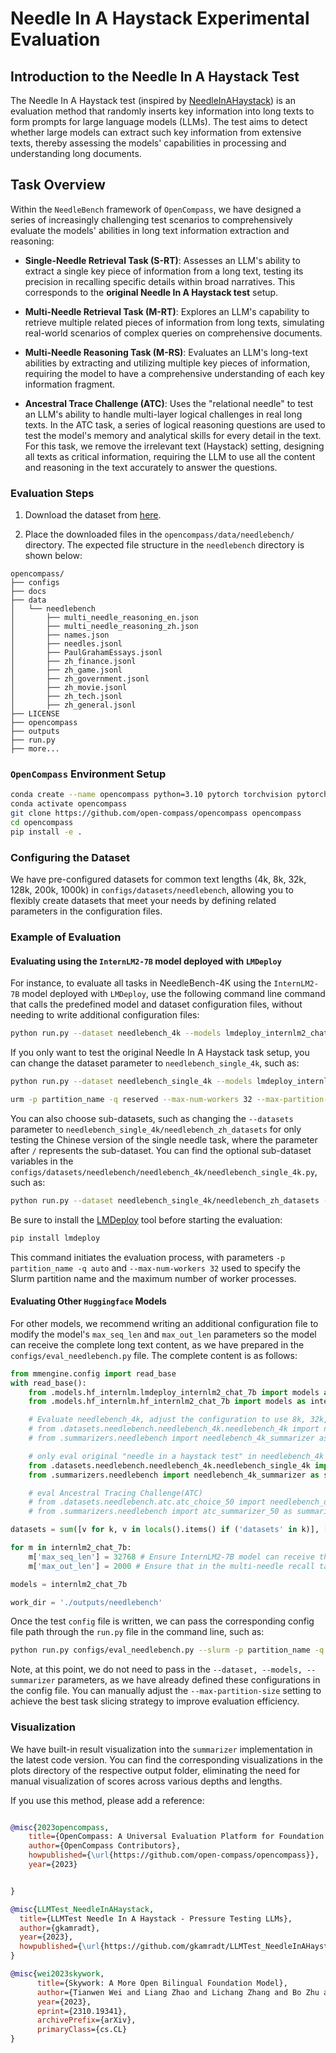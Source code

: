# Needle In A Haystack Experimental Evaluation

## Introduction to the Needle In A Haystack Test

The Needle In A Haystack test (inspired by [NeedleInAHaystack](https://github.com/gkamradt/LLMTest_NeedleInAHaystack/blob/main/LLMNeedleHaystackTester.py)) is an evaluation method that randomly inserts key information into long texts to form prompts for large language models (LLMs). The test aims to detect whether large models can extract such key information from extensive texts, thereby assessing the models' capabilities in processing and understanding long documents.

## Task Overview

Within the `NeedleBench` framework of `OpenCompass`, we have designed a series of increasingly challenging test scenarios to comprehensively evaluate the models' abilities in long text information extraction and reasoning:

- **Single-Needle Retrieval Task (S-RT)**: Assesses an LLM's ability to extract a single key piece of information from a long text, testing its precision in recalling specific details within broad narratives. This corresponds to the **original Needle In A Haystack test** setup.

- **Multi-Needle Retrieval Task (M-RT)**: Explores an LLM's capability to retrieve multiple related pieces of information from long texts, simulating real-world scenarios of complex queries on comprehensive documents.

- **Multi-Needle Reasoning Task (M-RS)**: Evaluates an LLM's long-text abilities by extracting and utilizing multiple key pieces of information, requiring the model to have a comprehensive understanding of each key information fragment.

- **Ancestral Trace Challenge (ATC)**: Uses the "relational needle" to test an LLM's ability to handle multi-layer logical challenges in real long texts. In the ATC task, a series of logical reasoning questions are used to test the model's memory and analytical skills for every detail in the text. For this task, we remove the irrelevant text (Haystack) setting, designing all texts as critical information, requiring the LLM to use all the content and reasoning in the text accurately to answer the questions.

### Evaluation Steps

1. Download the dataset from [here](https://github.com/open-compass/opencompass/files/14741330/needlebench.zip).

2. Place the downloaded files in the `opencompass/data/needlebench/` directory. The expected file structure in the `needlebench` directory is shown below:

```
opencompass/
├── configs
├── docs
├── data
│   └── needlebench
│       ├── multi_needle_reasoning_en.json
│       ├── multi_needle_reasoning_zh.json
│       ├── names.json
│       ├── needles.jsonl
│       ├── PaulGrahamEssays.jsonl
│       ├── zh_finance.jsonl
│       ├── zh_game.jsonl
│       ├── zh_government.jsonl
│       ├── zh_movie.jsonl
│       ├── zh_tech.jsonl
│       ├── zh_general.jsonl
├── LICENSE
├── opencompass
├── outputs
├── run.py
├── more...
```

### `OpenCompass` Environment Setup

```bash
conda create --name opencompass python=3.10 pytorch torchvision pytorch-cuda -c nvidia -c pytorch -y
conda activate opencompass
git clone https://github.com/open-compass/opencompass opencompass
cd opencompass
pip install -e .
```

### Configuring the Dataset

We have pre-configured datasets for common text lengths (4k, 8k, 32k, 128k, 200k, 1000k) in `configs/datasets/needlebench`, allowing you to flexibly create datasets that meet your needs by defining related parameters in the configuration files.

### Example of Evaluation

#### Evaluating using the `InternLM2-7B` model deployed with `LMDeploy`

For instance, to evaluate all tasks in NeedleBench-4K using the `InternLM2-7B` model deployed with `LMDeploy`, use the following command line command that calls the predefined model and dataset configuration files, without needing to write additional configuration files:

```bash
python run.py --dataset needlebench_4k --models lmdeploy_internlm2_chat_7b --summarizer needlebench/needlebench_4k_summarizer --slurm -p partition_name -q reserved --max-num-workers 32 --max-partition-size 8000
```

If you only want to test the original Needle In A Haystack task setup, you can change the dataset parameter to `needlebench_single_4k`, such as:

```bash
python run.py --dataset needlebench_single_4k --models lmdeploy_internlm2_chat_7b --summarizer needlebench/needlebench_4k_summarizer --sl

urm -p partition_name -q reserved --max-num-workers 32 --max-partition-size 8000
```

You can also choose sub-datasets, such as changing the `--datasets` parameter to `needlebench_single_4k/needlebench_zh_datasets` for only testing the Chinese version of the single needle task, where the parameter after `/` represents the sub-dataset. You can find the optional sub-dataset variables in the `configs/datasets/needlebench/needlebench_4k/needlebench_single_4k.py`, such as:

```bash
python run.py --dataset needlebench_single_4k/needlebench_zh_datasets --models lmdeploy_internlm2_chat_7b --summarizer needlebench/needlebench_4k_summarizer --slurm -p partition_name -q reserved --max-num-workers 32 --max-partition-size 8000
```

Be sure to install the [LMDeploy](https://github.com/InternLM/lmdeploy) tool before starting the evaluation:

```bash
pip install lmdeploy
```

This command initiates the evaluation process, with parameters `-p partition_name -q auto` and `--max-num-workers 32` used to specify the Slurm partition name and the maximum number of worker processes.

#### Evaluating Other `Huggingface` Models

For other models, we recommend writing an additional configuration file to modify the model's `max_seq_len` and `max_out_len` parameters so the model can receive the complete long text content, as we have prepared in the `configs/eval_needlebench.py` file. The complete content is as follows:

```python
from mmengine.config import read_base
with read_base():
    from .models.hf_internlm.lmdeploy_internlm2_chat_7b import models as internlm2_chat_7b_200k
    from .models.hf_internlm.hf_internlm2_chat_7b import models as internlm2_chat_7b

    # Evaluate needlebench_4k, adjust the configuration to use 8k, 32k, 128k, 200k, or 1000k if necessary.
    # from .datasets.needlebench.needlebench_4k.needlebench_4k import needlebench_datasets
    # from .summarizers.needlebench import needlebench_4k_summarizer as summarizer

    # only eval original "needle in a haystack test" in needlebench_4k
    from .datasets.needlebench.needlebench_4k.needlebench_single_4k import needlebench_zh_datasets, needlebench_en_datasets
    from .summarizers.needlebench import needlebench_4k_summarizer as summarizer

    # eval Ancestral Tracing Challenge(ATC)
    # from .datasets.needlebench.atc.atc_choice_50 import needlebench_datasets
    # from .summarizers.needlebench import atc_summarizer_50 as summarizer

datasets = sum([v for k, v in locals().items() if ('datasets' in k)], [])

for m in internlm2_chat_7b:
    m['max_seq_len'] = 32768 # Ensure InternLM2-7B model can receive the complete long text, other models need to adjust according to their maximum sequence length support.
    m['max_out_len'] = 2000 # Ensure that in the multi-needle recall task, the model can receive a complete response

models = internlm2_chat_7b

work_dir = './outputs/needlebench'
```

Once the test `config` file is written, we can pass the corresponding config file path through the `run.py` file in the command line, such as:

```bash
python run.py configs/eval_needlebench.py --slurm -p partition_name -q reserved --max-num-workers 128 --max-partition-size 8000
```

Note, at this point, we do not need to pass in the `--dataset, --models, --summarizer` parameters, as we have already defined these configurations in the config file. You can manually adjust the `--max-partition-size` setting to achieve the best task slicing strategy to improve evaluation efficiency.

### Visualization

We have built-in result visualization into the `summarizer` implementation in the latest code version. You can find the corresponding visualizations in the plots directory of the respective output folder, eliminating the need for manual visualization of scores across various depths and lengths.

If you use this method, please add a reference:

```bibtex

@misc{2023opencompass,
    title={OpenCompass: A Universal Evaluation Platform for Foundation Models},
    author={OpenCompass Contributors},
    howpublished={\url{https://github.com/open-compass/opencompass}},
    year={2023}


}

@misc{LLMTest_NeedleInAHaystack,
  title={LLMTest Needle In A Haystack - Pressure Testing LLMs},
  author={gkamradt},
  year={2023},
  howpublished={\url{https://github.com/gkamradt/LLMTest_NeedleInAHaystack}}
}

@misc{wei2023skywork,
      title={Skywork: A More Open Bilingual Foundation Model},
      author={Tianwen Wei and Liang Zhao and Lichang Zhang and Bo Zhu and Lijie Wang and Haihua Yang and Biye Li and Cheng Cheng and Weiwei Lü and Rui Hu and Chenxia Li and Liu Yang and Xilin Luo and Xuejie Wu and Lunan Liu and Wenjun Cheng and Peng Cheng and Jianhao Zhang and Xiaoyu Zhang and Lei Lin and Xiaokun Wang and Yutuan Ma and Chuanhai Dong and Yanqi Sun and Yifu Chen and Yongyi Peng and Xiaojuan Liang and Shuicheng Yan and Han Fang and Yahui Zhou},
      year={2023},
      eprint={2310.19341},
      archivePrefix={arXiv},
      primaryClass={cs.CL}
}

```
